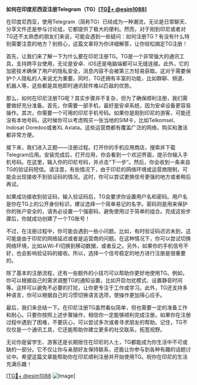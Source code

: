 **如何在印度尼西亚注册Telegram（TG）[[TG💪+ @esim1088](https://t.me/s/esim1088)]**

在印度尼西亚，使用Telegram（简称TG）已经成为一种潮流，无论是日常聊天、分享文件还是参与讨论组，它都提供了极大的便利。然而，对于刚到印尼或者对TG还不太熟悉的朋友们来说，可能会遇到一些疑问：如何注册TG？有没有什么特别需要注意的地方？别担心，这篇文章将为你详细解答，让你轻松搞定TG注册！

首先，让我们来了解一下为什么要在印尼注册TG。TG是一个非常强大的通讯工具，支持跨平台使用，无论是安卓、iOS还是电脑端都可以无缝连接。此外，它的加密技术确保了用户的隐私安全，消息内容不会被第三方轻易获取。这对于需要保护个人隐私的人来说尤为重要。同时，TG还拥有丰富的功能，比如群聊、频道、机器人等，这些都是其他即时通讯软件难以匹敌的优势。

那么，如何在印尼注册TG呢？其实步骤并不复杂，但为了确保顺利注册，我们需要做好充分准备。首先，你需要一部手机，最好是安卓系统，因为安卓设备更容易操作。其次，你需要一个可用的印尼手机号码。如果你是刚到印尼的游客，可能还没有本地号码，这时候你可以考虑购买一张当地的SIM卡，比如Telkomsel、Indosat Ooredoo或者XL Axiata。这些运营商都有覆盖广泛的网络，购买和激活都非常方便。

接下来，我们进入正题——注册过程。打开你的手机应用商店，搜索并下载Telegram应用。安装完成后，打开应用，你会看到一个欢迎界面，提示你输入手机号码。在这里，输入你的印尼号码，并点击“下一步”。然后，你会收到一条来自TG的验证码短信。请注意，有些情况下，由于印尼的网络环境或运营商限制，可能会出现接收不到验证码的情况。这时，你可以尝试更换信号更强的地方或者稍后再试。

如果成功接收到验证码，输入验证码后，TG会要求你设置用户名和密码。用户名是你在TG上的公开身份标识，建议选择一个简单易记的名字。密码则是用来保护你的账户安全的，请务必设置一个强密码，避免使用过于简单的组合。完成这些步骤后，你就成功创建了一个TG账号！

不过，在注册过程中，你可能会遇到一些小问题。比如，有时验证码迟迟未到，这可能是由于印尼的网络延迟或者是运营商的问题。在这种情况下，你可以尝试切换网络环境，比如从Wi-Fi切换到移动数据，或者反之。另外，如果你的手机信号不好，也会影响验证码的接收。所以，选择一个信号稳定的地方进行注册是很重要的。

除了基本的注册流程，还有一些额外的小技巧可以帮助你更好地使用TG。例如，你可以根据自己的需求调整TG的通知设置，比如开启勿扰模式、设置静音时间等。这样可以避免不必要的打扰，让你更专注于工作或学习。此外，TG还支持多种语言，你可以根据自己的习惯切换语言选项，使操作更加得心应手。

最后，我们来总结一下。在印尼注册TG虽然看似简单，但也需要一定的准备工作和耐心。只要你按照上述步骤操作，相信你一定能够顺利完成注册。如果你在注册过程中遇到了困难，不要灰心，可以尝试多次或者寻求朋友的帮助。记住，TG不仅仅是一个通讯工具，它还能帮助你建立更多的社交联系，拓宽视野。

无论你是留学生、游客还是长期居住在印尼的人士，TG都能成为你生活中不可或缺的一部分。它不仅让你与亲朋好友保持联系，还能让你参与到各种有趣的话题讨论中。希望这篇文章能帮助你在印尼顺利注册并开始使用TG。祝你在印尼的生活充满乐趣！

[[TG💪+ @esim1088](https://t.me/s/esim1088) ![Image](https://i.postimg.cc/4NQfJmqS/Snipaste-2025-05-13-00-14-12.png)]